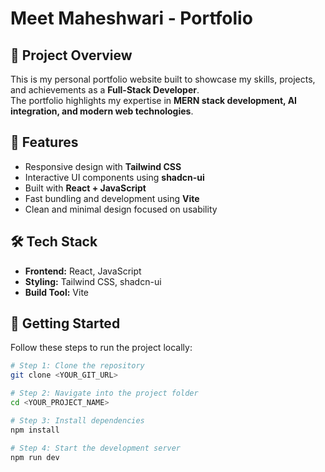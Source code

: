 # Meet Maheshwari - Portfolio

## 📌 Project Overview

This is my personal portfolio website built to showcase my skills, projects, and achievements as a **Full-Stack Developer**.  
The portfolio highlights my expertise in **MERN stack development, AI integration, and modern web technologies**.

## 🚀 Features

- Responsive design with **Tailwind CSS**
- Interactive UI components using **shadcn-ui**
- Built with **React + JavaScript**
- Fast bundling and development using **Vite**
- Clean and minimal design focused on usability

## 🛠️ Tech Stack

- **Frontend:** React, JavaScript
- **Styling:** Tailwind CSS, shadcn-ui
- **Build Tool:** Vite

## 📂 Getting Started

Follow these steps to run the project locally:

```sh
# Step 1: Clone the repository
git clone <YOUR_GIT_URL>

# Step 2: Navigate into the project folder
cd <YOUR_PROJECT_NAME>

# Step 3: Install dependencies
npm install

# Step 4: Start the development server
npm run dev
```
